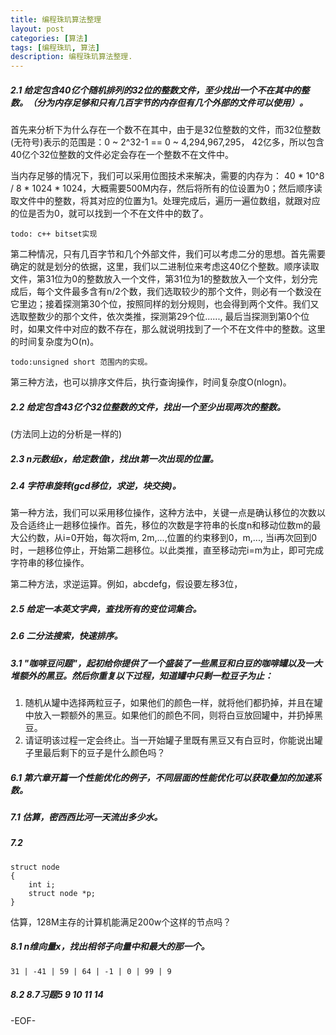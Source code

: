 ```yaml
---
title: 编程珠玑算法整理
layout: post
categories: [算法]
tags: [编程珠玑, 算法]
description: 编程珠玑算法整理. 
---
```


##### 2.1 给定包含40亿个随机排列的32位的整数文件，至少找出一个不在其中的整数。（分为内存足够和只有几百字节的内存但有几个外部的文件可以使用）。

首先来分析下为什么存在一个数不在其中，由于是32位整数的文件，而32位整数(无符号)表示的范围是：0 ~ 2^32-1 == 0 ~ 4,294,967,295， 42亿多，所以包含40亿个32位整数的文件必定会存在一个整数不在文件中。  

当内存足够的情况下，我们可以采用位图技术来解决，需要的内存为： 40 * 10^8 / 8 * 1024 * 1024，大概需要500M内存，然后将所有的位设置为0；然后顺序读取文件中的整数，将其对应的位置为1。处理完成后，遍历一遍位数组，就跟对应的位是否为0，就可以找到一个不在文件中的数了。  

	todo: c++ bitset实现

第二种情况，只有几百字节和几个外部文件，我们可以考虑二分的思想。首先需要确定的就是划分的依据，这里，我们以二进制位来考虑这40亿个整数。顺序读取文件，第31位为0的整数放入一个文件，第31位为1的整数放入一个文件，划分完成后，每个文件最多含有n/2个数，我们选取较少的那个文件，则必有一个数没在它里边；接着探测第30个位，按照同样的划分规则，也会得到两个文件。我们又选取整数少的那个文件，依次类推，探测第29个位......, 最后当探测到第0个位时，如果文件中对应的数不存在，那么就说明找到了一个不在文件中的整数。这里的时间复杂度为O(n)。

	todo:unsigned short 范围内的实现。

第三种方法，也可以排序文件后，执行查询操作，时间复杂度O(nlogn)。

##### 2.2 给定包含43亿个32位整数的文件，找出一个至少出现两次的整数。

(方法同上边的分析是一样的)

##### 2.3 n元数组x，给定数值t，找出t第一次出现的位置。

##### 2.4 字符串旋转(gcd移位，求逆，块交换)。
第一种方法，我们可以采用移位操作，这种方法中，关键一点是确认移位的次数以及合适终止一趟移位操作。首先，移位的次数是字符串的长度n和移动位数m的最大公约数，从i=0开始，每次将m, 2m,...,位置的约束移到0，m,..., 当i再次回到0时，一趟移位停止，开始第二趟移位。以此类推，直至移动完i=m为止，即可完成字符串的移位操作。  

第二种方法，求逆运算。例如，abcdefg，假设要左移3位，


##### 2.5 给定一本英文字典，查找所有的变位词集合。  

##### 2.6 二分法搜索，快速排序。  


##### 3.1 "咖啡豆问题"，起初给你提供了一个盛装了一些黑豆和白豆的咖啡罐以及一大堆额外的黑豆。然后你重复以下过程，知道罐中只剩一粒豆子为止：

1. 随机从罐中选择两粒豆子，如果他们的颜色一样，就将他们都扔掉，并且在罐中放入一颗额外的黑豆。如果他们的颜色不同，则将白豆放回罐中，并扔掉黑豆。  
2. 请证明该过程一定会终止。当一开始罐子里既有黑豆又有白豆时，你能说出罐子里最后剩下的豆子是什么颜色吗？   

##### 6.1 第六章开篇一个性能优化的例子，不同层面的性能优化可以获取叠加的加速系数。  

##### 7.1 估算，密西西比河一天流出多少水。

##### 7.2 
	
	struct node
	{
		int i;
		struct node *p;
	}

估算，128M主存的计算机能满足200w个这样的节点吗？  

##### 8.1 n维向量x，找出相邻子向量中和最大的那一个。
	
	31 | -41 | 59 | 64 | -1 | 0 | 99 | 9

##### 8.2 8.7习题5 9 10 11 14


-EOF-